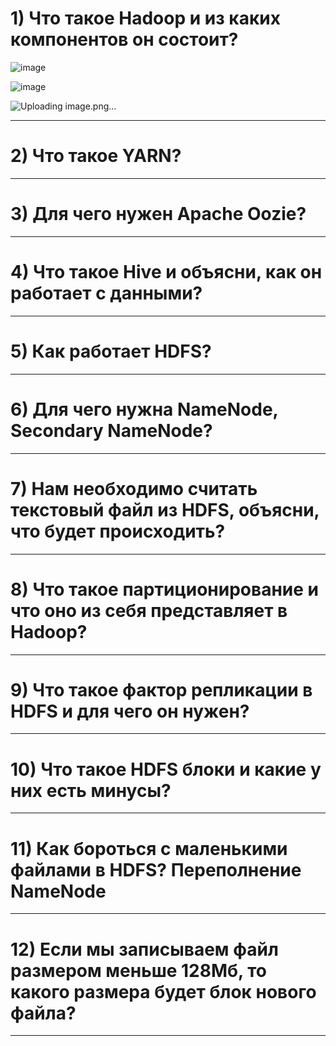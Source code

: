 # 1) Что такое Hadoop и из каких компонентов он состоит?

![image](https://github.com/user-attachments/assets/3e459408-bf9f-494d-b1ae-2b182498f06d)

![image](https://github.com/user-attachments/assets/947470d1-a38e-46c9-b1e0-2e90de5635b8)

![Uploading image.png…]()

*************************************************************************************************
# 2) Что такое YARN?

*************************************************************************************************

# 3) Для чего нужен Apache Oozie?

*************************************************************************************************

# 4) Что такое Hive и объясни, как он работает с данными?

*************************************************************************************************

# 5) Как работает HDFS?

*************************************************************************************************

# 6) Для чего нужна NameNode, Secondary NameNode?

*************************************************************************************************

# 7) Нам необходимо считать текстовый файл из HDFS, объясни, что будет происходить?

*************************************************************************************************


# 8) Что такое партиционирование и что оно из себя представляет в Hadoop?

*************************************************************************************************

# 9) Что такое фактор репликации в HDFS и для чего он нужен?

*************************************************************************************************

# 10) Что такое HDFS блоки и какие у них есть минусы?

*************************************************************************************************

# 11) Как бороться с маленькими файлами в HDFS? Переполнение NameNode

*************************************************************************************************

# 12) Если мы записываем файл размером меньше 128Мб, то какого размера будет блок нового файла?

*************************************************************************************************

